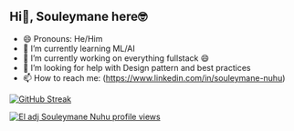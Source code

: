 ## Hi👋, Souleymane here🤓  
- 😄 Pronouns: He/Him
- 🌱 I’m currently learning ML/AI
- 🔭 I’m currently working on everything fullstack 😄
- 🤔 I’m looking for help with Design pattern and best practices
- 📫 How to reach me: (https://www.linkedin.com/in/souleymane-nuhu)

  
[![GitHub Streak](https://streak-stats.demolab.com/?user=elsouleymane)](https://git.io/streak-stats)

[![El adj Souleymane Nuhu profile views](https://u8views.com/api/v1/github/profiles/111816039/views/day-week-month-total-count.svg)](https://u8views.com/github/elsouleymane)
<!--
**elsouleymane/elsouleymane** is a ✨ _special_ ✨ repository because its `README.md` (this file) appears on your GitHub profile.

Here are some ideas to get you started:

- 🔭 I’m currently working on ...
- 🌱 I’m currently learning ...
- 👯 I’m looking to collaborate on ...
- 🤔 I’m looking for help with ...
- 💬 Ask me about ...
- 📫 How to reach me: ...
- 😄 Pronouns: ...
- ⚡ Fun fact: ...
-->
